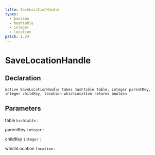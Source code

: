 ```yaml
---
title: SaveLocationHandle
types:
  - boolean
  - hashtable
  - integer
  - location
patch: 1.24
---
```


# SaveLocationHandle

## Declaration

```jass
native SaveLocationHandle takes hashtable table, integer parentKey, integer childKey, location whichLocation returns boolean
```

## Parameters
table `hashtable`
: 

parentKey `integer`
: 

childKey `integer`
: 

whichLocation `location`
: 
